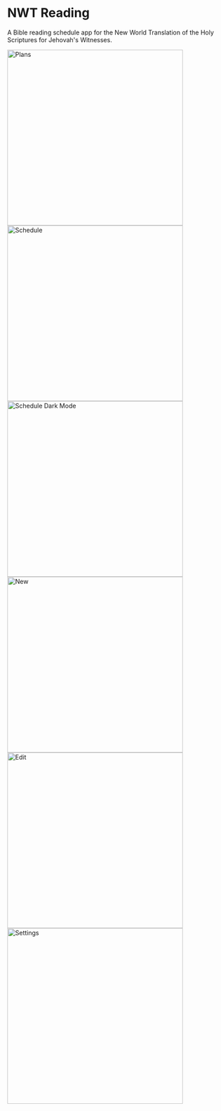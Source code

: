 # NWT Reading

A Bible reading schedule app for the New World Translation of the Holy Scriptures
for Jehovah's Witnesses.

<img src="assets/store_presence/screenshots/ios-1-plans-overlay.png" alt="Plans" width="400">
<img src="assets/store_presence/screenshots/ios-2-schedule-overlay.png" alt="Schedule" width="400">
<img src="assets/store_presence/screenshots/ios-3-schedule-dark-overlay.png" alt="Schedule Dark Mode" width="400">
<img src="assets/store_presence/screenshots/ios-4-new-overlay.png" alt="New" width="400">
<img src="assets/store_presence/screenshots/ios-5-edit-overlay.png" alt="Edit" width="400">
<img src="assets/store_presence/screenshots/ios-6-settings-overlay.png" alt="Settings" width="400">

